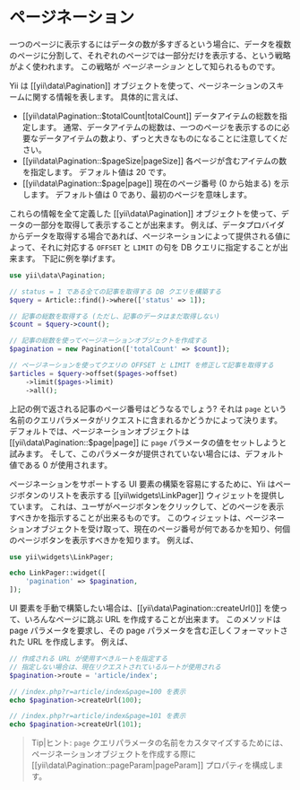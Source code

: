 ページネーション
================

一つのページに表示するにはデータの数が多すぎるという場合に、データを複数のページに分割して、それぞれのページでは一部分だけを表示する、という戦略がよく使われます。
この戦略が *ページネーション* として知られるものです。

Yii は [[yii\data\Pagination]] オブジェクトを使って、ページネーションのスキームに関する情報を表します。
具体的に言えば、

* [[yii\data\Pagination::$totalCount|totalCount]] データアイテムの総数を指定します。
  通常、データアイテムの総数は、一つのページを表示するのに必要なデータアイテムの数より、ずっと大きなものになることに注意してください。
* [[yii\data\Pagination::$pageSize|pageSize]] 各ページが含むアイテムの数を指定します。
  デフォルト値は 20 です。
* [[yii\data\Pagination::$page|page]] 現在のページ番号 (0 から始まる) を示します。
  デフォルト値は 0 であり、最初のページを意味します。

これらの情報を全て定義した [[yii\data\Pagination]] オブジェクトを使って、データの一部分を取得して表示することが出来ます。
例えば、データプロバイダからデータを取得する場合であれば、ページネーションによって提供される値によって、それに対応する `OFFSET` と `LIMIT` の句を DB クエリに指定することが出来ます。
下記に例を挙げます。

```php
use yii\data\Pagination;

// status = 1 である全ての記事を取得する DB クエリを構築する
$query = Article::find()->where(['status' => 1]);

// 記事の総数を取得する (ただし、記事のデータはまだ取得しない)
$count = $query->count();

// 記事の総数を使ってページネーションオブジェクトを作成する
$pagination = new Pagination(['totalCount' => $count]);

// ページネーションを使ってクエリの OFFSET と LIMIT を修正して記事を取得する
$articles = $query->offset($pages->offset)
    ->limit($pages->limit)
    ->all();
```

上記の例で返される記事のページ番号はどうなるでしょう?
それは `page` という名前のクエリパラメータがリクエストに含まれるかどうかによって決ります。
デフォルトでは、ページネーションオブジェクトは [[yii\data\Pagination::$page|page]] に `page` パラメータの値をセットしようと試みます。
そして、このパラメータが提供されていない場合には、デフォルト値である 0 が使用されます。

ページネーションをサポートする UI 要素の構築を容易にするために、Yii はページボタンのリストを表示する [[yii\widgets\LinkPager]] ウィジェットを提供しています。
これは、ユーザがページボタンをクリックして、どのページを表示すべきかを指示することが出来るものです。
このウィジェットは、ページネーションオブジェクトを受け取って、現在のページ番号が何であるかを知り、何個のページボタンを表示すべきかを知ります。
例えば、

```php
use yii\widgets\LinkPager;

echo LinkPager::widget([
    'pagination' => $pagination,
]);
```

UI 要素を手動で構築したい場合は、[[yii\data\Pagination::createUrl()]] を使って、いろんなページに跳ぶ URL を作成することが出来ます。
このメソッドは page パラメータを要求し、その page パラメータを含む正しくフォーマットされた URL を作成します。
例えば、

```php
// 作成される URL が使用すべきルートを指定する
// 指定しない場合は、現在リクエストされているルートが使用される
$pagination->route = 'article/index';

// /index.php?r=article/index&page=100 を表示
echo $pagination->createUrl(100);

// /index.php?r=article/index&page=101 を表示
echo $pagination->createUrl(101);
```

> Tip|ヒント: `page` クエリパラメータの名前をカスタマイズするためには、ページネーションオブジェクトを作成する際に [[yii\data\Pagination::pageParam|pageParam]] プロパティを構成します。
